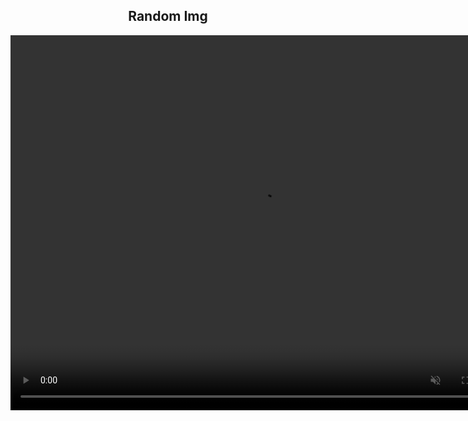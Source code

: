 <h2 align="center">Random Img</h2>

<p align="center">
     <video src="./video/screen-capture.webm" muted loop autoplay width="800" height="600"></video>
</p>
